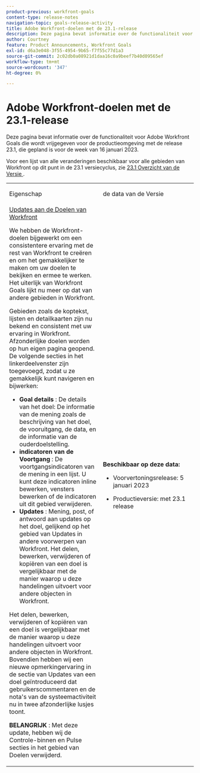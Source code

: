 ```yaml
---
product-previous: workfront-goals
content-type: release-notes
navigation-topic: goals-release-activity
title: Adobe Workfront-doelen met de 23.1-release
description: Deze pagina bevat informatie over de functionaliteit voor Adobe Workfront Goals in de nieuwe Adobe Workfront-ervaring die met de release 23.1 wordt vrijgegeven voor de productieomgeving.
author: Courtney
feature: Product Announcements, Workfront Goals
exl-id: d6a3e048-3f55-4954-9b65-f7f55c77d1a3
source-git-commit: 2c02db0a08921d1daa16c0a9beef7b40d09565ef
workflow-type: tm+mt
source-wordcount: '347'
ht-degree: 0%

---
```


# Adobe Workfront-doelen met de 23.1-release

Deze pagina bevat informatie over de functionaliteit voor Adobe Workfront Goals die wordt vrijgegeven voor de productieomgeving met de release 23.1, die gepland is voor de week van 16 januari 2023.

Voor een lijst van alle veranderingen beschikbaar voor alle gebieden van Workfront op dit punt in de 23.1 versiecyclus, zie [&#x200B; 23.1 Overzicht van de Versie &#x200B;](/help/quicksilver/product-announcements/product-releases/23.1-release-activity/23-1-release-overview.md).

<table>
            <col style="width: 50%;" />
            <col style="width: 50%;" />
            <tbody>
                <tr>
                    <td>
                        <p><span class="bold"> Eigenschap </span>
                        </p>
                    </td>
                    <td>
                        <p><span class="bold"> de data van de Versie </span>
                        </p>
                    </td>
                </tr>
                <tr>
                    <td>
                        <a href="/help/quicksilver/product-announcements/product-releases/goals-release-activity/goals-23-1-release/goals-jan.md"> Updates aan de Doelen van Workfront </a></p>
                        <p>We hebben de Workfront-doelen bijgewerkt om een consistentere ervaring met de rest van Workfront te creëren en om het gemakkelijker te maken om uw doelen te bekijken en ermee te werken. Het uiterlijk van Workfront Goals lijkt nu meer op dat van andere gebieden in Workfront. </p>
                        <p>Gebieden zoals de koptekst, lijsten en detailkaarten zijn nu bekend en consistent met uw ervaring in Workfront.
Afzonderlijke doelen worden op hun eigen pagina geopend. De volgende secties in het linkerdeelvenster zijn toegevoegd, zodat u ze gemakkelijk kunt navigeren en bijwerken:</p>
                        <ul>
                        <li><b> Goal details </b>: De details van het doel: De informatie van de mening zoals de beschrijving van het doel, de vooruitgang, de data, en de informatie van de ouderdoelstelling.</li>
                        <li><b> indicatoren van de Voortgang </b>: De voortgangsindicatoren van de mening in een lijst. U kunt deze indicatoren inline bewerken, vensters bewerken of de indicatoren uit dit gebied verwijderen.</li>
                        <li><b> Updates </b>: Mening, post, of antwoord aan updates op het doel, gelijkend op het gebied van Updates in andere voorwerpen van Workfront. 
Het delen, bewerken, verwijderen of kopiëren van een doel is vergelijkbaar met de manier waarop u deze handelingen uitvoert voor andere objecten in Workfront.</li>    
                        </ul>
                        </p>
                        <p>Het delen, bewerken, verwijderen of kopiëren van een doel is vergelijkbaar met de manier waarop u deze handelingen uitvoert voor andere objecten in Workfront.
Bovendien hebben wij een nieuwe opmerkingervaring in de sectie van Updates van een doel geïntroduceerd dat gebruikerscommentaren en de nota's van de systeemactiviteit nu in twee afzonderlijke lusjes toont.</p>
                        <p><b> BELANGRIJK </b>: Met deze update, hebben wij de Controle-binnen en Pulse secties in het gebied van Doelen verwijderd. </p>
                    </td>
                    <td><p><b>Beschikbaar op deze data:</b></p>
                     <p>
                        </p>
                        <ul>
                            <li>
                                <p>Voorvertoningsrelease: 5 januari 2023<br /></p>
                            </li>
                            <li>
                                <p>Productieversie: met 23.1 release</p>
                            </li>
                        </ul>
                    </td>
                </tr>
            </tbody>
        </table>
